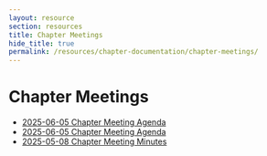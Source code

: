 ```yaml
---
layout: resource
section: resources
title: Chapter Meetings
hide_title: true
permalink: /resources/chapter-documentation/chapter-meetings/
---
```


# Chapter Meetings

- [2025-06-05 Chapter Meeting Agenda](files/2025-06-05-chapter-meeting/)
- [2025-06-05 Chapter Meeting Agenda](files/2025-06-01-chapter-meeting/)
- [2025-05-08 Chapter Meeting Minutes](files/2025-05-08-chapter-meeting/)
